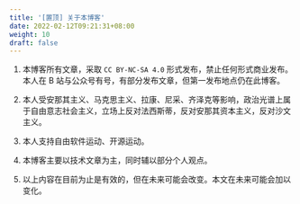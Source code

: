 ```yaml
---
title: '[置顶] 关于本博客'
date: 2022-02-12T09:21:31+08:00
weight: 10
draft: false
---
```


1. 本博客所有文章，采取 `CC BY-NC-SA 4.0` 形式发布，禁止任何形式商业发布。本人在 B 站与公众号有号，有部分发布文章，但第一发布地点仍在此博客。

2. 本人受安那其主义、马克思主义、拉康、尼采、齐泽克等影响，政治光谱上属于自由意志社会主义，立场上反对法西斯蒂，反对安那其资本主义，反对沙文主义。

3. 本人支持自由软件运动、开源运动。

4. 本博客主要以技术文章为主，同时辅以部分个人观点。

5. 以上内容在目前为止是有效的，但在未来可能会改变。本文在未来可能会加以变化。

